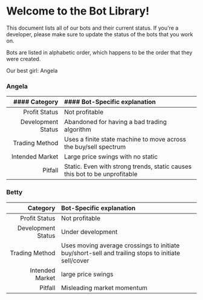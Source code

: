 # Welcome to the Bot Library!
This document lists all of our bots and their current status. If you're a developer, please make sure to update the status of the bots that you work on.

Bots are listed in alphabetic order, which happens to be the order that they were created. 

Our best girl: Angela

### Angela
| #### Category      | #### Bot-Specific explanation                                                                     |
| ------------------:|:------------------------------------------------------------------------------------------------- |
| Profit Status      | Not profitable                                                                                    |
| Development Status | Abandoned for having a bad trading algorithm                                                      |
| Trading Method     | Uses a finite state machine to move across the buy/sell spectrum                                  |
| Intended Market    | Large price swings with no static                                                                 |
| Pitfall            | Static. Even with strong trends, static causes this bot to be unprofitable


### Betty
| Category           | Bot-Specific explanation                                                                           |
| ------------------:|:-------------------------------------------------------------------------------------------------- |
| Profit Status      | Not profitable                                                                                     |
| Development Status | Under development                                                                                  |
| Trading Method     | Uses moving average crossings to initiate buy/short-sell and trailing stops to initiate sell/cover |
| Intended Market    | large price swings                                                                                 |
| Pitfall            | Misleading market momentum                                                                         |
